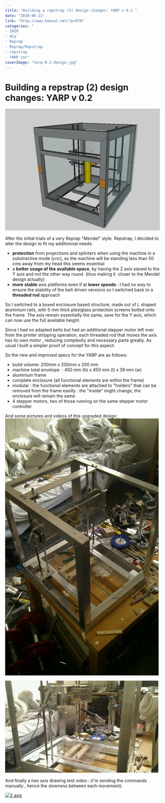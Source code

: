```yaml
---
title: "Building a repstrap (2) design changes: YARP v 0.2 "
date: "2010-06-21"
link: "http://www.kaosat.net/?p=978"
categories: "
- 2010
- diy
- Reprap
- Reprap/Repstrap
- repstrap
- YARP cnc"
coverImage: "Yarp-0.2-design.jpg"
---
```




# Building a repstrap (2) design changes: YARP v 0.2  

[![](./assets/Yarp-0.2-design.jpg "Yarp-0.2-design")](./assets/Yarp-0.2-design.jpg)

After the initial trials of a very Reprap "Mendel" style  Repstrap, I decided to alter the design to fit my additionnal needs:

- **protection** from projections and splinters when using the machine in a substractive mode (cnc), as the machine will be standing less than 50 cms away from my head this seems essential
- a **better usage of the available space**, by having the Z axis slaved to the Y axis and not the other way round  (thus making it  closer to the Mendel design actually)
- **more** **stable** axis platforms even if at **lower speeds** : I had no way to ensure the stability of the belt driven versions so I switched back to a **threaded rod** approach

So I switched to a boxed enclosure based structure, made out of L shaped aluminium rails, with 5 mm thick plexiglass protection screens bolted onto the frame. The axis remain essentially the same, save for the Y axis, which can now use the full available height.

Since I had no adapted belts but had an additional stepper motor left over from the printer stripping operation, each threaded rod that moves the axis has its own motor , reducing complexity and necessary parts greatly. As usual I built a simpler proof of concept for this aspect:

So the new and improved specs for the YARP are as follows:

- build volume: 200mm x 200mm x 200 mm
- machine total envelope  : 450 mm (h) x 450 mm (l) x 39 mm (w)
- aluminium frame
- complete enclosure (all functional elements are within the frame)
- modular : the functional elements are attached to "holders" that can be removed from the frame easilly : the "inside" might change, the enclosure will remain the same
- 4 stepper motors, two of those running on the same stepper motor controller

And some pictures and videos of this upgraded design: 
[![](./assets/wpid-IMAG0569.jpg "wpid-IMAG0569.jpg")](./assets/wpid-IMAG0569.jpg)

[![](./assets/wpid-IMAG0573.jpg "wpid-IMAG0573.jpg")](./assets/wpid-IMAG0573.jpg)

And finally a two axis drawing test video : (i'm sending the commands manually , hence the slowness between each movement):

[![2 axis](http://img.youtube.com/vi/yMl-0BHjm10/0.jpg)](http://www.youtube.com/watch?v=yMl-0BHjm10)
